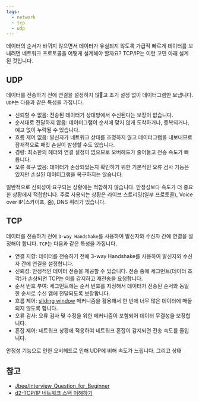 ```yaml
---
tags:
  - network
  - tcp
  - udp
---
```

데이터의 순서가 바뀌지 않으면서 데이터가 유실되지 않도록 가급적 빠르게 데이터를 보내려면 네트워크 프로토콜을 어떻게 설계해야 할까요? TCP/IP는 이런 고민 아래 설계된 것입니다.
## UDP
데이터를 전송하기 전에 연결을 설정하지 않고 초기 설정 없이 데이터그램만 보냅니다. `UDP`는 다음과 같은 특성을 가집니다.

- 신뢰할 수 없음: 전송된 데이터가 상대방에서 수신된다는 보장이 없습니다.
- 순서대로 전달하지 않음: 데이터그램이 순서에 맞지 않게 도착하거나, 중복되거나, 예고 없이 누락될 수 있습니다.
- 흐름 제어 없음: 발신자가 네트워크 상태를 조정하지 않고 데이터그램을 내보내므로 잠재적으로 패킷 손실이 발생할 수도 있습니다.
- 경량: 최소한의 헤더와 연결 설정이 없으므로 오버헤드가 줄어들고 전송 속도가 빠릅니다.
- 오류 복구 없음: 데이터가 손상되었는지 확인하기 위한 기본적인 오류 검사 기능은 있지만 손실된 데이터그램을 복구하지는 않습니다.

일반적으로 신뢰성이 요구되는 상황에는 적합하지 않습니다. 안정성보다 속도가 더 중요한 상황에서 적합합니다.
주로 사용되는 상황은 라이브 스트리밍(일부 프로토콜), Voice over IP(스카이프, 줌), DNS 쿼리가 있습니다.
## TCP
데이터를 전송하기 전에 `3-way Handshake`를 사용하여 발신자와 수신자 간에 연결을 설정해야 합니다. `TCP`는 다음과 같은 특성을 가집니다.

- 연결 지향: 데이터를 전송하기 전에 3-way Handshake를 사용하여 발신자와 수신자 간에 연결을 설정합니다.
- 신뢰성: 안정적인 데이터 전송을 제공할 수 있습니다. 전송 중에 세그먼트(데이터 조각)가 손상되면 TCP는 이를 감지하고 재전송을 요청합니다.
- 순서 번호 부여: 세그먼트에는 순서 번호를 지정해서 데이터가 전송된 순서와 동일한 순서로 수신 앱에 전달되도록 보장합니다.
- 흐름 제어: [sliding window](https://www.ibm.com/docs/en/spectrum-protect/8.1.11?topic=tuning-tcp-flow-control) 메커니즘을 활용해서 한 번에 너무 많은 데이터에 매몰되지 않도록 합니다.
- 오류 검사: 오류 검사 및 수정을 위한 메커니즘이 포함되어 데이터 무결성을 보장합니다.
- 혼잡 제어: 네트워크 상황에 적응하여 네트워크 혼잡이 감지되면 전송 속도를 줄입니다.

안정성 기능으로 인한 오버헤드로 인해 UDP에 비해 속도가 느립니다. 그리고 상태
## 참고
- [Jbee/Interview_Question_for_Beginner](https://github.com/JaeYeopHan/Interview_Question_for_Beginner/blob/main/Network/README.md#tcp%EC%99%80-udp%EC%9D%98-%EB%B9%84%EA%B5%90)
- [d2-TCP/IP 네트워크 스택 이해하기](https://d2.naver.com/helloworld/47667)